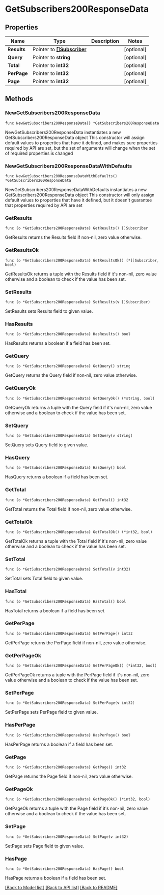 # GetSubscribers200ResponseData

## Properties

Name | Type | Description | Notes
------------ | ------------- | ------------- | -------------
**Results** | Pointer to [**[]Subscriber**](Subscriber.md) |  | [optional] 
**Query** | Pointer to **string** |  | [optional] 
**Total** | Pointer to **int32** |  | [optional] 
**PerPage** | Pointer to **int32** |  | [optional] 
**Page** | Pointer to **int32** |  | [optional] 

## Methods

### NewGetSubscribers200ResponseData

`func NewGetSubscribers200ResponseData() *GetSubscribers200ResponseData`

NewGetSubscribers200ResponseData instantiates a new GetSubscribers200ResponseData object
This constructor will assign default values to properties that have it defined,
and makes sure properties required by API are set, but the set of arguments
will change when the set of required properties is changed

### NewGetSubscribers200ResponseDataWithDefaults

`func NewGetSubscribers200ResponseDataWithDefaults() *GetSubscribers200ResponseData`

NewGetSubscribers200ResponseDataWithDefaults instantiates a new GetSubscribers200ResponseData object
This constructor will only assign default values to properties that have it defined,
but it doesn't guarantee that properties required by API are set

### GetResults

`func (o *GetSubscribers200ResponseData) GetResults() []Subscriber`

GetResults returns the Results field if non-nil, zero value otherwise.

### GetResultsOk

`func (o *GetSubscribers200ResponseData) GetResultsOk() (*[]Subscriber, bool)`

GetResultsOk returns a tuple with the Results field if it's non-nil, zero value otherwise
and a boolean to check if the value has been set.

### SetResults

`func (o *GetSubscribers200ResponseData) SetResults(v []Subscriber)`

SetResults sets Results field to given value.

### HasResults

`func (o *GetSubscribers200ResponseData) HasResults() bool`

HasResults returns a boolean if a field has been set.

### GetQuery

`func (o *GetSubscribers200ResponseData) GetQuery() string`

GetQuery returns the Query field if non-nil, zero value otherwise.

### GetQueryOk

`func (o *GetSubscribers200ResponseData) GetQueryOk() (*string, bool)`

GetQueryOk returns a tuple with the Query field if it's non-nil, zero value otherwise
and a boolean to check if the value has been set.

### SetQuery

`func (o *GetSubscribers200ResponseData) SetQuery(v string)`

SetQuery sets Query field to given value.

### HasQuery

`func (o *GetSubscribers200ResponseData) HasQuery() bool`

HasQuery returns a boolean if a field has been set.

### GetTotal

`func (o *GetSubscribers200ResponseData) GetTotal() int32`

GetTotal returns the Total field if non-nil, zero value otherwise.

### GetTotalOk

`func (o *GetSubscribers200ResponseData) GetTotalOk() (*int32, bool)`

GetTotalOk returns a tuple with the Total field if it's non-nil, zero value otherwise
and a boolean to check if the value has been set.

### SetTotal

`func (o *GetSubscribers200ResponseData) SetTotal(v int32)`

SetTotal sets Total field to given value.

### HasTotal

`func (o *GetSubscribers200ResponseData) HasTotal() bool`

HasTotal returns a boolean if a field has been set.

### GetPerPage

`func (o *GetSubscribers200ResponseData) GetPerPage() int32`

GetPerPage returns the PerPage field if non-nil, zero value otherwise.

### GetPerPageOk

`func (o *GetSubscribers200ResponseData) GetPerPageOk() (*int32, bool)`

GetPerPageOk returns a tuple with the PerPage field if it's non-nil, zero value otherwise
and a boolean to check if the value has been set.

### SetPerPage

`func (o *GetSubscribers200ResponseData) SetPerPage(v int32)`

SetPerPage sets PerPage field to given value.

### HasPerPage

`func (o *GetSubscribers200ResponseData) HasPerPage() bool`

HasPerPage returns a boolean if a field has been set.

### GetPage

`func (o *GetSubscribers200ResponseData) GetPage() int32`

GetPage returns the Page field if non-nil, zero value otherwise.

### GetPageOk

`func (o *GetSubscribers200ResponseData) GetPageOk() (*int32, bool)`

GetPageOk returns a tuple with the Page field if it's non-nil, zero value otherwise
and a boolean to check if the value has been set.

### SetPage

`func (o *GetSubscribers200ResponseData) SetPage(v int32)`

SetPage sets Page field to given value.

### HasPage

`func (o *GetSubscribers200ResponseData) HasPage() bool`

HasPage returns a boolean if a field has been set.


[[Back to Model list]](../README.md#documentation-for-models) [[Back to API list]](../README.md#documentation-for-api-endpoints) [[Back to README]](../README.md)


